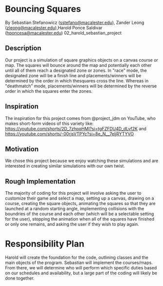 # Bouncing Squares
By Sebastian Stefanowicz (sstefano@macalester.edu), Zander Leong (zleong@macalester.edu),Harold Ponce Saldivar (hponcesa@macalester.edu)
02_harold_sebastian_project

## Description
Our project is a simulation of square graphics objects on a canvas course or map. The squares will bounce around the map and
potentially each other until all of them reach a designated zone or zones. In "race" mode, the designated zone will be a 
finish line and placements/winners will be determined by the order in which thesquares cross the line. Whereas in 
"deathmatch" mode, placements/winners will be determined by the reverse order in which the squares enter the zones. 

## Inspiration
The inspiration for this project comes from @project_jdm on YouTube, who makes short-form videos of this variety like: https://youtube.com/shorts/2D_7zhpqHMI?si=tgFZFDU4D_dLvf2K and https://youtube.com/shorts/-00rjsVTPYc?si=8e_N__7eljRYTYVO

## Motivation
We chose this project because we enjoy watching these simulations and are interested in creating similar simulations with our own twist.

## Rough Implementation
The majority of coding for this project will involve asking the user to customize their game and select a map, setting up a
canvas, drawing on a course, creating the square objects, animating the squares so that they are launched at a random 
starting angle, implementing collisions with the boundries of the course and each other (which will be a selectable setting
for the user), stopping the animation when all of the squares have finished or only one remains, and asking the user if they
wish to play again. 

# Responsibility Plan
Harold will create the foundation for the code, outlining classes and the main objects of the program. Sebastian will 
implement the courses/maps. From there, we will determine who will perform which specific duties based on our schedules and
availability, but a large part of the coding will likely be done together. 

